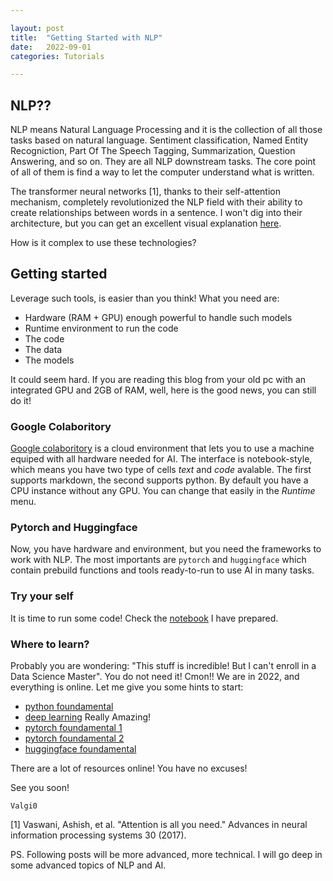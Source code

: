 ```yaml
---

layout: post
title:  "Getting Started with NLP"  
date:   2022-09-01 
categories: Tutorials 

---
```


## NLP??

NLP means Natural Language Processing and it is the collection of all those tasks based on natural language. Sentiment classification, Named Entity Recogniction, Part Of The Speech Tagging, Summarization, Question Answering, and so on. They are all NLP downstream tasks. The core point of all of them is find a way to let the computer understand what is written.

The transformer neural networks [1], thanks to their self-attention mechanism, completely revolutionized the NLP field with their ability to create relationships between words in a sentence. I won't dig into their architecture, but you can get an excellent visual explanation [here](https://jalammar.github.io/illustrated-transformer/).


How is it complex to use these technologies? 

## Getting started

Leverage such tools, is easier than you think! What you need are:

* Hardware (RAM + GPU) enough powerful to handle such models
* Runtime environment to run the code
* The code
* The data
* The models

It could seem hard. If you are reading this blog from your old pc with an integrated GPU and 2GB of RAM, well, here is the good news, you can still do it!

### Google Colaboritory

[Google colaboritory](https://colab.research.google.com/) is a cloud environment that lets you to use a machine equiped with all hardware needed for AI. The interface is notebook-style, which means you have two type of cells *text* and *code* avalable. The first supports markdown, the second supports python.
By default you have a CPU instance without any GPU. You can change that easily in the *Runtime* menu.

### Pytorch and Huggingface

Now, you have hardware and environment, but you need the frameworks to work with NLP. The most importants are `pytorch` and `huggingface` which contain prebuild functions and tools ready-to-run to use AI in many tasks.

### Try your self

It is time to run some code! Check the [notebook](https://colab.research.google.com/drive/1mvPdYUwlPw_aQjQT3RLrJsSSKhc4WcZd?usp=sharing) I have prepared.  

### Where to learn?

Probably you are wondering: "This stuff is incredible! But I can't enroll in a Data Science Master". You do not need it! Cmon!! We are in 2022, and everything is online. Let me give you some hints to start:

* [python foundamental](https://www.pythontutorial.net/python-basics/)
* [deep learning](https://www.deeplearningbook.org/) Really Amazing!
* [pytorch foundamental 1](https://pytorch.org/tutorials/beginner/basics/intro.html)
* [pytorch foundamental 2](https://docs.microsoft.com/en-us/learn/paths/pytorch-fundamentals/)
* [huggingface foundamental](https://huggingface.co/course/chapter1/1)

There are a lot of resources online! You have no excuses!


See you soon!


`Valgi0`


[1] Vaswani, Ashish, et al. "Attention is all you need." Advances in neural information processing systems 30 (2017).

PS. Following posts will be more advanced, more technical. I will go deep in some advanced topics of NLP and AI.
